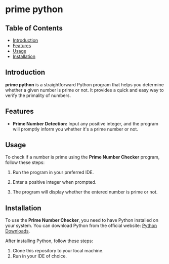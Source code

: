 # prime python

## Table of Contents
- [Introduction](#introduction)
- [Features](#features)
- [Usage](#usage)
- [Installation](#installation)

## Introduction

**prime python** is a straightforward Python program that helps you determine whether a given number is prime or not. It provides a quick and easy way to verify the primality of numbers.

## Features

- **Prime Number Detection:** Input any positive integer, and the program will promptly inform you whether it's a prime number or not.

## Usage

To check if a number is prime using the **Prime Number Checker** program, follow these steps:

1. Run the program in your preferred IDE.

2. Enter a positive integer when prompted.

3. The program will display whether the entered number is prime or not.

## Installation

To use the **Prime Number Checker**, you need to have Python installed on your system. You can download Python from the official website: [Python Downloads](https://www.python.org/downloads/).

After installing Python, follow these steps:

1. Clone this repository to your local machine.
2. Run in your IDE of choice.
